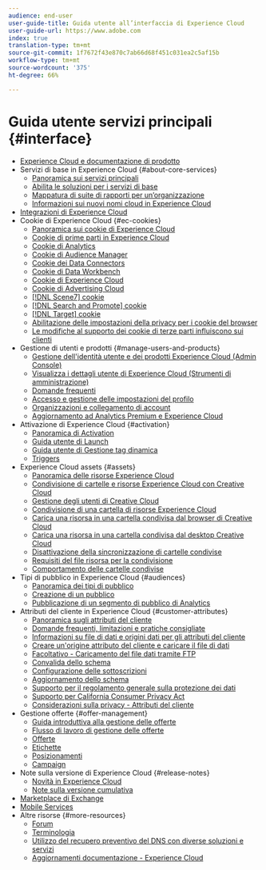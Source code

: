 ```yaml
---
audience: end-user
user-guide-title: Guida utente all’interfaccia di Experience Cloud
user-guide-url: https://www.adobe.com
index: true
translation-type: tm+mt
source-git-commit: 1f7672f43e870c7ab66d68f451c031ea2c5af15b
workflow-type: tm+mt
source-wordcount: '375'
ht-degree: 66%

---
```



# Guida utente servizi principali {#interface}

+ [Experience Cloud e documentazione di prodotto](experience-cloud.md)
+ Servizi di base in Experience Cloud {#about-core-services}
   + [Panoramica sui servizi principali](core-services-landing.md)
   + [Abilita le soluzioni per i servizi di base](core-services/core-services.md)
   + [Mappatura di suite di rapporti per un’organizzazione](core-services/report-suite-mapping.md)
   + [Informazioni sui nuovi nomi cloud in Experience Cloud](solutions-core-services.md)
+ [Integrazioni di Experience Cloud](marketing-cloud-integrations.md)
+ Cookie di Experience Cloud {#ec-cookies}
   + [Panoramica sui cookie di Experience Cloud](cookies/cookies-privacy.md)
   + [Cookie di prime parti in Experience Cloud](cookies/cookies-first-party.md)
   + [Cookie di Analytics](cookies/cookies-analytics.md)
   + [Cookie di Audience Manager](cookies/cookies-am.md)
   + [Cookie dei Data Connectors](cookies/cookies-dc.md)
   + [Cookie di Data Workbench](cookies/cookies-insight.md)
   + [Cookie di Experience Cloud](cookies/cookies-mc.md)
   + [Cookie di Advertising Cloud](cookies/cookies-advertising-cloud.md)
   + [[!DNL Scene7] cookie](cookies/cookies-s7.md)
   + [[!DNL Search and Promote] cookie](cookies/cookies-snp.md)
   + [[!DNL Target] cookie](cookies/cookies-target.md)
   + [Abilitazione delle impostazioni della privacy per i cookie del browser](cookies/browser-cookie-settings.md)
   + [Le modifiche al supporto dei cookie di terze parti influiscono sui clienti](cookies/cookies-thirdparty.md)
+ Gestione di utenti e prodotti {#manage-users-and-products}
   + [Gestione dell&#39;identità utente e dei prodotti Experience Cloud (Admin Console)](admin-getting-started/admin-getting-started.md)
   + [Visualizza i dettagli utente di Experience Cloud (Strumenti di amministrazione)](admin-getting-started/admin-tool-experience-cloud.md)
   + [Domande frequenti](admin-getting-started/faq.md)
   + [Accesso e gestione delle impostazioni del profilo](admin-getting-started/getting-started-experience-cloud.md)
   + [Organizzazioni e collegamento di account](admin-getting-started/organizations.md)
   + [Aggiornamento ad Analytics Premium e Experience Cloud](admin-getting-started/upgrade-to-analytics-premium.md)
+ Attivazione di Experience Cloud {#activation}
   + [Panoramica di Activation](activation/activation.md)
   + [Guida utente di Launch](https://docs.adobe.com/content/help/it-IT/launch/using/overview.html)
   + [Guida utente di Gestione tag dinamica](https://docs.adobe.com/content/help/it-IT/dtm/using/dtm-home.html)
   + [Triggers](activation/triggers.md)
+ Experience Cloud assets {#assets}
   + [Panoramica delle risorse Experience Cloud](experience-cloud-assets/experience-cloud-assets.md)
   + [Condivisione di cartelle e risorse Experience Cloud con Creative Cloud](experience-cloud-assets/creative-cloud.md)
   + [Gestione degli utenti di Creative Cloud](experience-cloud-assets/t-admin-add-cc-user.md)
   + [Condivisione di una cartella di risorse Experience Cloud](experience-cloud-assets/t-share-creative-cloud.md)
   + [Carica una risorsa in una cartella condivisa dal browser di Creative Cloud](experience-cloud-assets/t-upload-asset-cc.md)
   + [Carica una risorsa in una cartella condivisa dal desktop Creative Cloud](experience-cloud-assets/t-cc-asset-upload-thor.md)
   + [Disattivazione della sincronizzazione di cartelle condivise](experience-cloud-assets/t-disable-asset-sync.md)
   + [Requisiti del file risorsa per la condivisione](experience-cloud-assets/assets-file-reqs.md)
   + [Comportamento delle cartelle condivise](experience-cloud-assets/asset-behavior.md)
+ Tipi di pubblico in Experience Cloud {#audiences}
   + [Panoramica dei tipi di pubblico](audience-library/audience-library.md)
   + [Creazione di un pubblico](audience-library/t-audience-create.md)
   + [Pubblicazione di un segmento di pubblico di Analytics](audience-library/t-publish-audience-segment.md)
+ Attributi del cliente in Experience Cloud {#customer-attributes}
   + [Panoramica sugli attributi del cliente](attributes/attributes.md)
   + [Domande frequenti, limitazioni e pratiche consigliate](attributes/faq-crs.md)
   + [Informazioni su file di dati e origini dati per gli attributi del cliente](attributes/crs-data-file.md)
   + [Creare un&#39;origine attributo del cliente e caricare il file di dati](attributes/t-crs-usecase.md)
   + [Facoltativo - Caricamento del file dati tramite FTP](attributes/t-upload-attributes-ftp.md)
   + [Convalida dello schema](attributes/validate-schema.md)
   + [Configurazione delle sottoscrizioni](attributes/subscription.md)
   + [Aggiornamento dello schema](attributes/t-update-schema.md)
   + [Supporto per il regolamento generale sulla protezione dei dati](attributes/gdpr.md)
   + [Supporto per California Consumer Privacy Act](attributes/ccpa.md)
   + [Considerazioni sulla privacy - Attributi del cliente](attributes/privacy-mac.md)
+ Gestione offerte {#offer-management}
   + [Guida introduttiva alla gestione delle offerte](offer-management/getting-started.md)
   + [Flusso di lavoro di gestione delle offerte](offer-management/offer-management-workflow.md)
   + [Offerte](offer-management/offers.md)
   + [Etichette](offer-management/labels.md)
   + [Posizionamenti](offer-management/placements.md)
   + [Campaign](offer-management/campaign.md)
+ Note sulla versione di Experience Cloud {#release-notes}
   + [Novità in Experience Cloud](https://docs.adobe.com/content/help/it-IT/release-notes/experience-cloud/current.html)
   + [Note sulla versione cumulativa](marketing-cloud-interface/release-notes.md)
+ [Marketplace di Exchange](exchange.md)
+ [Mobile Services](https://docs.adobe.com/content/help/it-IT/mobile-services/using/home.html)
+ Altre risorse {#more-resources}
   + [Forum](https://forums.adobe.com/community/experience-cloud)
   + [Terminologia](terms.md)
   + [Utilizzo del recupero preventivo del DNS con diverse soluzioni e servizi](dns-prefetch.md)
   + [Aggiornamenti documentazione - Experience Cloud](doc-updates.md)
